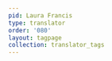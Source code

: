 ```yaml
---
pid: Laura Francis
type: translator
order: '080'
layout: tagpage
collection: translator_tags
---
```

